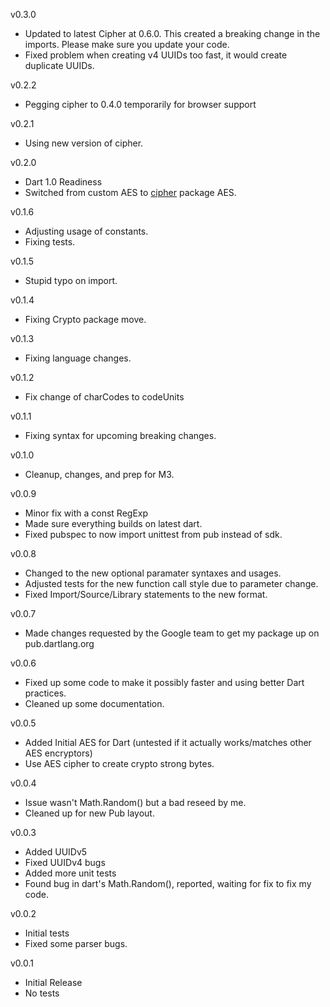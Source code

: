 v0.3.0
- Updated to latest Cipher at 0.6.0. This created a breaking change in the imports. Please make sure you update your code.
- Fixed problem when creating v4 UUIDs too fast, it would create duplicate UUIDs.

v0.2.2
- Pegging cipher to 0.4.0 temporarily for browser support

v0.2.1
- Using new version of cipher.

v0.2.0
- Dart 1.0 Readiness
- Switched from custom AES to [cipher](https://github.com/izaera/cipher) package AES.

v0.1.6
- Adjusting usage of constants.
- Fixing tests.

v0.1.5
- Stupid typo on import.

v0.1.4
- Fixing Crypto package move.

v0.1.3
- Fixing language changes.

v0.1.2
- Fix change of charCodes to codeUnits

v0.1.1
- Fixing syntax for upcoming breaking changes.

v0.1.0
- Cleanup, changes, and prep for M3.

v0.0.9
- Minor fix with a const RegExp
- Made sure everything builds on latest dart.
- Fixed pubspec to now import unittest from pub instead of sdk.

v0.0.8
- Changed to the new optional paramater syntaxes and usages.
- Adjusted tests for the new function call style due to parameter change.
- Fixed Import/Source/Library statements to the new format.

v0.0.7
- Made changes requested by the Google team to get my package up on pub.dartlang.org

v0.0.6
- Fixed up some code to make it possibly faster and using better Dart practices.
- Cleaned up some documentation.

v0.0.5
- Added Initial AES for Dart (untested if it actually works/matches other AES encryptors)
- Use AES cipher to create crypto strong bytes.

v0.0.4
- Issue wasn't Math.Random() but a bad reseed by me.
- Cleaned up for new Pub layout.

v0.0.3
- Added UUIDv5
- Fixed UUIDv4 bugs
- Added more unit tests
- Found bug in dart's Math.Random(), reported, waiting for fix to fix my code.

v0.0.2
- Initial tests
- Fixed some parser bugs.

v0.0.1
- Initial Release
- No tests
